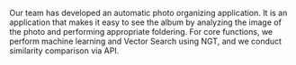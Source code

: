 Our team has developed an automatic photo organizing application. It is an application that makes it easy to see the album by analyzing the image of the photo and performing appropriate foldering. For core functions, we perform machine learning and Vector Search using NGT, and we conduct similarity comparison via API.
